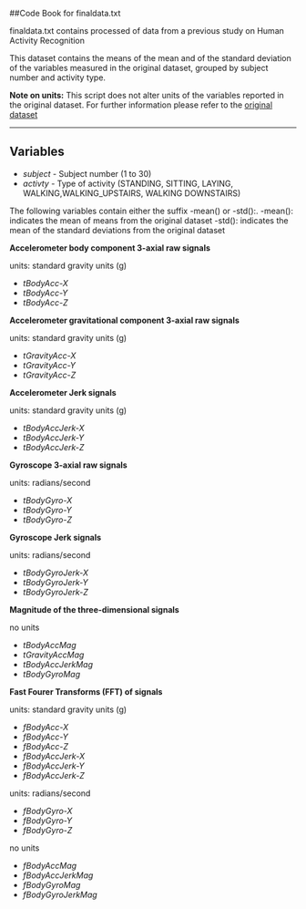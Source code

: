 ##Code Book for finaldata.txt


finaldata.txt contains processed of data from a previous study on Human Activity Recognition 

This dataset contains the means of the mean and of the standard deviation of the variables measured in the original dataset, grouped by subject number and activity type.

**Note on units:** This script does not alter units of the variables reported in the original dataset. For further information please refer to the [original dataset](https://d396qusza40orc.cloudfront.net/getdata%2Fprojectfiles%2FUCI%20HAR%20Dataset.zip)  
***
## Variables

- *subject* - Subject number (1 to 30)         
- *activty* - Type of activity (STANDING, SITTING, LAYING, WALKING,WALKING_UPSTAIRS, WALKING DOWNSTAIRS)


The following variables contain either the suffix -mean() or -std():.
-mean(): indicates the mean of means from the original dataset 
-std(): indicates the mean of the standard deviations from the original dataset

**Accelerometer body component  3-axial raw signals** 

units: standard gravity units (g)

- *tBodyAcc-X* 
- *tBodyAcc-Y*
- *tBodyAcc-Z* 

**Accelerometer gravitational component 3-axial raw signals**

units: standard gravity units (g)

- *tGravityAcc-X*
- *tGravityAcc-Y*
- *tGravityAcc-Z* 

**Accelerometer Jerk signals**

units: standard gravity units (g)

- *tBodyAccJerk-X*
- *tBodyAccJerk-Y*
- *tBodyAccJerk-Z* 

**Gyroscope 3-axial raw signals**

units: radians/second

- *tBodyGyro-X*
- *tBodyGyro-Y*
- *tBodyGyro-Z* 

**Gyroscope Jerk signals**

units: radians/second

- *tBodyGyroJerk-X*
- *tBodyGyroJerk-Y*
- *tBodyGyroJerk-Z* 

**Magnitude of the three-dimensional signals**

no units

- *tBodyAccMag*
- *tGravityAccMag*
- *tBodyAccJerkMag*
- *tBodyGyroMag* 

**Fast Fourer Transforms (FFT) of signals**

units: standard gravity units (g)

- *fBodyAcc-X*
- *fBodyAcc-Y*
- *fBodyAcc-Z* 
- *fBodyAccJerk-X*
- *fBodyAccJerk-Y*
- *fBodyAccJerk-Z*

units: radians/second

- *fBodyGyro-X*
- *fBodyGyro-Y*
- *fBodyGyro-Z*

no units

- *fBodyAccMag*
- *fBodyAccJerkMag*
- *fBodyGyroMag*
- *fBodyGyroJerkMag*
